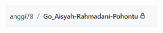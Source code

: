 
![Code Review](</03_Version Control and Branch Management (Git)/Screenshot/prioritas1_soal1.png> "Code Review")
